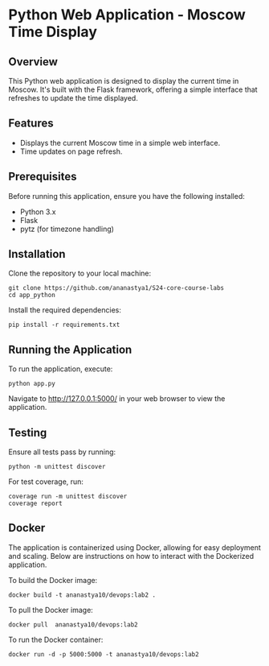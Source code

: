 # Python Web Application - Moscow Time Display

## Overview
This Python web application is designed to display the current time in Moscow. It's built with the Flask framework, offering a simple interface that refreshes to update the time displayed.

## Features

- Displays the current Moscow time in a simple web interface.
- Time updates on page refresh.

## Prerequisites
Before running this application, ensure you have the following installed:

- Python 3.x
- Flask
- pytz (for timezone handling)

## Installation
Clone the repository to your local machine:

```
git clone https://github.com/ananastya1/S24-core-course-labs
cd app_python
```

Install the required dependencies:

```
pip install -r requirements.txt
```

## Running the Application
To run the application, execute:

```
python app.py
```
Navigate to http://127.0.0.1:5000/ in your web browser to view the application.

## Testing
Ensure all tests pass by running:

```
python -m unittest discover
```

For test coverage, run:

```
coverage run -m unittest discover
coverage report
```

## Docker

The application is containerized using Docker, allowing for easy deployment and scaling. 
Below are instructions on how to interact with the Dockerized application.

To build the Docker image:
```
docker build -t ananastya10/devops:lab2 . 
```

To pull the Docker image:

```
docker pull  ananastya10/devops:lab2   
```

To run the Docker container:
```
docker run -d -p 5000:5000 -t ananastya10/devops:lab2  
```